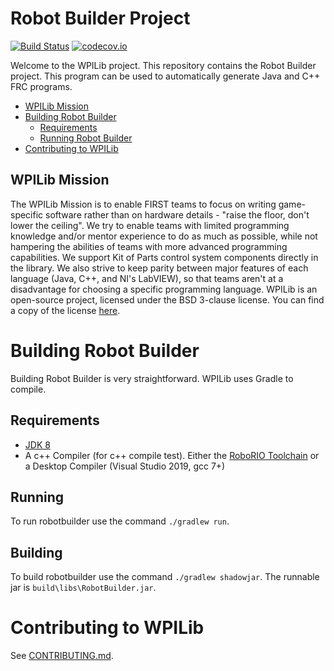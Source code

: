# Robot Builder Project
[![Build Status](https://dev.azure.com/wpilib/DesktopTools/_apis/build/status/wpilibsuite.RobotBuilder)](https://dev.azure.com/wpilib/DesktopTools/_build/latest?definitionId=13)
[![codecov.io](http://codecov.io/github/wpilibsuite/RobotBuilder/coverage.svg?branch=master)](http://codecov.io/github/wpilibsuite/RobotBuilder?branch=master)

Welcome to the WPILib project. This repository contains the Robot Builder project. This program can be used to automatically generate Java and C++ FRC programs.

- [WPILib Mission](#wpilib-mission)
- [Building Robot Builder](#building-wpilib)
    - [Requirements](#requirements)
    - [Running Robot Builder](#running)
- [Contributing to WPILib](#contributing-to-wpilib)

## WPILib Mission

The WPILib Mission is to enable FIRST teams to focus on writing game-specific software rather than on hardware details - "raise the floor, don't lower the ceiling". We try to enable teams with limited programming knowledge and/or mentor experience to do as much as possible, while not hampering the abilities of teams with more advanced programming capabilities. We support Kit of Parts control system components directly in the library. We also strive to keep parity between major features of each language (Java, C++, and NI's LabVIEW), so that teams aren't at a disadvantage for choosing a specific programming language. WPILib is an open-source project, licensed under the BSD 3-clause license. You can find a copy of the license [here](LICENSE.md).

# Building Robot Builder

Building Robot Builder is very straightforward. WPILib uses Gradle to compile.

## Requirements
- [JDK 8](http://www.oracle.com/technetwork/java/javase/downloads/index.html)
- A c++ Compiler (for c++ compile test). Either the [RoboRIO Toolchain](https://github.com/wpilibsuite/roborio-toolchain/releases/) or a Desktop Compiler (Visual Studio 2019, gcc 7+)

## Running

To run robotbuilder use the command `./gradlew run`.

## Building

To build robotbuilder use the command `./gradlew shadowjar`. The runnable jar is `build\libs\RobotBuilder.jar`.

# Contributing to WPILib

See [CONTRIBUTING.md](CONTRIBUTING.md).
